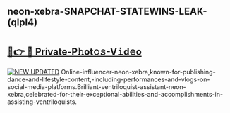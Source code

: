 ## neon-xebra-SNAPCHAT-STATEWINS-LEAK-(qlpl4)


# <h2><a href="https://mediaupload.pro?-20M">🔗👉 🔴 Private-P𝚑ot𝚘𝚜-V𝚒d𝚎o</a></h2>

[![NEW UPDATED](https://i.imgur.com/0qMVB7G.gif)](https://mediaupload.pro?-20M)
Online-influencer-neon-xebra,known-for-publishing-dance-and-lifestyle-content,-including-performances-and-vlogs-on-social-media-platforms.Brilliant-ventriloquist-assistant-neon-xebra,celebrated-for-their-exceptional-abilities-and-accomplishments-in-assisting-ventriloquists.  
